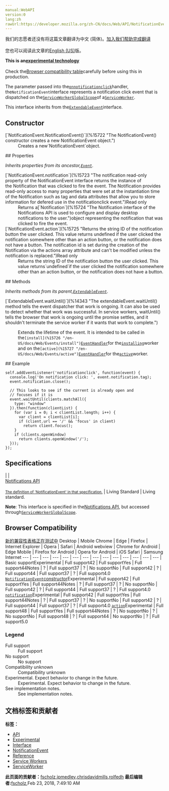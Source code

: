 ```yaml
---
manual:WebAPI
version:0
lang:zh
rawUrl:https://developer.mozilla.org/zh-CN/docs/Web/API/NotificationEvent
---
```




<bdi>我们的志愿者还没有将这篇文章翻译为<bdi>中文 (简体)</bdi>。[加入我们帮助完成翻译](%15718 "")<br></br>您也可以阅读此文章的[English (US)](%15719 "")版。</bdi>






**This is an[experimental technology](%3404 "")**<br></br>Check the[Browser compatibility table](%15720 "")carefully before using this in production.




The parameter passed into the[`onnotificationclick`](%15721 "")handler, the`NotificationEvent`interface represents a notification click event that is dispatched on the[`ServiceWorkerGlobalScope`](%4888 "The ServiceWorkerGlobalScope interface of the ServiceWorker API represents the global execution context of a service worker.")of a[`ServiceWorker`](%4351 "The ServiceWorker interface of the ServiceWorker API provides a reference to a service worker. Multiple browsing contexts (e.g. pages, workers, etc.) can be associated with the same service worker, each through a unique ServiceWorker object.").



This interface inherits from the[`ExtendableEvent`](%10742 "The ExtendableEvent interface extends the lifetime of the install and activate events dispatched on the global scope as part of the service worker lifecycle. This ensures that any functional events (like FetchEvent) are not dispatched until it upgrades database schemas and deletes the outdated cache entries.")interface.


## Constructor<a name="Constructor"></a>
<dl><dt>[`NotificationEvent.NotificationEvent()`](%15722 "The NotificationEvent() constructor creates a new NotificationEvent object.")</dt><dd>Creates a new`NotificationEvent`object.</dd></dl>
## Properties<a name="Properties"></a>


<em>Inherits properties from its ancestor,[`Event`](%3943 "The Event interface represents any event which takes place in the DOM; some are user-generated (such as mouse or keyboard events), while others are generated by APIs (such as events that indicate an animation has finished running, a video has been paused, and so forth). There are many types of events, some of which use other interfaces based on the main Event interface. Event itself contains the properties and methods which are common to all events.")</em>.

<dl><dt>[`NotificationEvent.notification`](%15723 "The notification read-only property of the NotificationEvent interface returns the instance of the Notification that was clicked to fire the event. The Notification provides read-only access to many properties that were set at the instantiation time of the Notification such as tag and data attributes that allow you to store information for defered use in the notificationclick event.")Read only</dt><dd>Returns a[`Notification`](%15724 "The Notification interface of the Notifications API is used to configure and display desktop notifications to the user.")object representing the notification that was clicked to fire the event.</dd><dt>[`NotificationEvent.action`](%15725 "Returns the string ID of the notification button the user clicked. This value returns undefined if the user clicked the notification somewhere other than an action button, or the notification does not have a button. The notification id is set during the creation of the Notification via the actions array attribute and can't be modified unless the notification is replaced.")Read only</dt><dd>Returns the string ID of the notification button the user clicked. This value returns`undefined`if the user clicked the notification somewhere other than an action button, or the notification does not have a button.</dd></dl>
## Methods<a name="Methods"></a>


<em>Inherits methods from its parent,</em><em>[`ExtendableEvent`](%10742 "The ExtendableEvent interface extends the lifetime of the install and activate events dispatched on the global scope as part of the service worker lifecycle. This ensures that any functional events (like FetchEvent) are not dispatched until it upgrades database schemas and deletes the outdated cache entries.")</em>.

<dl><dt>[`ExtendableEvent.waitUntil()`](%14343 "The extendableEvent.waitUntil() method tells the event dispatcher that work is ongoing. It can also be used to detect whether that work was successful. In service workers, waitUntil() tells the browser that work is ongoing until the promise settles, and it shouldn't terminate the service worker if it wants that work to complete.")</dt><dd>

Extends the lifetime of the event. It is intended to be called in the`[install](%15726 "/en-US/docs/Web/Events/install")`[`EventHandler`](%4338 "A possible way to get notified of Events of a particular type (such as click) for a given object is to specify an event handler using:")for the[`installing`](%14345 "The installing property of the ServiceWorkerRegistration interface returns a service worker whose ServiceWorker.state is installing. This property is initially set to null.")worker and on the`[active](%15727 "/en-US/docs/Web/Events/active")`[`EventHandler`](%4338 "A possible way to get notified of Events of a particular type (such as click) for a given object is to specify an event handler using:")for the[`active`](%15728 "The active property of the ServiceWorkerRegistration interface returns a service worker whose ServiceWorker.state is activating or activated. This property is initially set to null.")worker.

</dd></dl>
## Example<a name="Example"></a>

```
self.addEventListener('notificationclick', function(event) {
  console.log('On notification click: ', event.notification.tag);
  event.notification.close();

  // This looks to see if the current is already open and
  // focuses if it is
  event.waitUntil(clients.matchAll({
    type: "window"
  }).then(function(clientList) {
    for (var i = 0; i < clientList.length; i++) {
      var client = clientList[i];
      if (client.url == '/' && 'focus' in client)
        return client.focus();
    }
    if (clients.openWindow)
      return clients.openWindow('/');
  }));
});
```

## Specifications<a name="Specifications"></a>
 |  |  
[Notifications API<br></br><small>The definition of &#39;NotificationEvent&#39; in that specification.</small>](%15729 "") | Living Standard | Living standard. 



**Note**: This interface is specified in the[Notifications API](%15685 ""), but accessed through[`ServiceWorkerGlobalScope`](%4888 "The ServiceWorkerGlobalScope interface of the ServiceWorker API represents the global execution context of a service worker.").



## Browser Compatibility<a name="Browser_Compatibility"></a>
[新的兼容性表格正在测试中<i></i>](%3360 "")
<abbr>Desktop<i></i></abbr> | <abbr>Mobile<i></i></abbr> 
<abbr>Chrome<i></i></abbr> | <abbr>Edge<i></i></abbr> | <abbr>Firefox<i></i></abbr> | <abbr>Internet Explorer<i></i></abbr> | <abbr>Opera<i></i></abbr> | <abbr>Safari<i></i></abbr> | <abbr>Android webview<i></i></abbr> | <abbr>Chrome for Android<i></i></abbr> | <abbr>Edge Mobile<i></i></abbr> | <abbr>Firefox for Android<i></i></abbr> | <abbr>Opera for Android<i></i></abbr> | <abbr>iOS Safari<i></i></abbr> | <abbr>Samsung Internet<i></i></abbr> 
 ---  |  ---  |  ---  |  ---  |  ---  |  ---  |  ---  |  ---  |  ---  |  ---  |  ---  |  ---  |  ---  |  ---  | 
Basic support<abbr>Experimental<i></i></abbr> | <abbr>Full support</abbr>42 | <abbr>Full support</abbr>Yes | <abbr>Full support</abbr>44<abbr>Notes<i></i></abbr> | <abbr>?</abbr> | <abbr>Full support</abbr>37 | <abbr>?</abbr> | <abbr>No support</abbr>No | <abbr>Full support</abbr>42 | <abbr>?</abbr> | <abbr>Full support</abbr>44 | <abbr>Full support</abbr>37 | <abbr>?</abbr> | <abbr>Full support</abbr>4.0 
[`NotificationEvent`constructor](%15730 "")<abbr>Experimental<i></i></abbr> | <abbr>Full support</abbr>42 | <abbr>Full support</abbr>Yes | <abbr>Full support</abbr>44<abbr>Notes<i></i></abbr> | <abbr>?</abbr> | <abbr>Full support</abbr>37 | <abbr>?</abbr> | <abbr>No support</abbr>No | <abbr>Full support</abbr>42 | <abbr>?</abbr> | <abbr>Full support</abbr>44 | <abbr>Full support</abbr>37 | <abbr>?</abbr> | <abbr>Full support</abbr>4.0 
[`notification`](%15731 "")<abbr>Experimental<i></i></abbr> | <abbr>Full support</abbr>42 | <abbr>Full support</abbr>Yes | <abbr>Full support</abbr>44<abbr>Notes<i></i></abbr> | <abbr>?</abbr> | <abbr>Full support</abbr>37 | <abbr>?</abbr> | <abbr>No support</abbr>No | <abbr>Full support</abbr>42 | <abbr>?</abbr> | <abbr>Full support</abbr>44 | <abbr>Full support</abbr>37 | <abbr>?</abbr> | <abbr>Full support</abbr>4.0 
[`action`](%15732 "")<abbr>Experimental<i></i></abbr> | <abbr>Full support</abbr>48 | <abbr>Full support</abbr>Yes | <abbr>Full support</abbr>44<abbr>Notes<i></i></abbr> | <abbr>?</abbr> | <abbr>No support</abbr>No | <abbr>?</abbr> | <abbr>No support</abbr>No | <abbr>Full support</abbr>48 | <abbr>?</abbr> | <abbr>Full support</abbr>44 | <abbr>No support</abbr>No | <abbr>?</abbr> | <abbr>Full support</abbr>5.0 


### Legend<a name="Legend"></a>
<dl><dt><abbr>Full support</abbr></dt><dd>Full support</dd><dt><abbr>No support</abbr></dt><dd>No support</dd><dt><abbr>Compatibility unknown</abbr></dt><dd>Compatibility unknown</dd><dt><abbr>Experimental. Expect behavior to change in the future.<i></i></abbr></dt><dd>Experimental. Expect behavior to change in the future.</dd><dt><abbr>See implementation notes.<i></i></abbr></dt><dd>See implementation notes.</dd></dl>




## 文档标签和贡献者
**标签：**
* [API](%50 "")
* [Experimental](%3379 "")
* [Interface](%3380 "")
* [NotificationEvent](%15733 "")
* [Reference](%3381 "")
* [Service Workers](%4709 "")
* [ServiceWorker](%4904 "")

**此页面的贡献者：**[fscholz](%60 ""),[jpmedley](%3413 ""),[chrisdavidmills](%3495 ""),[rolfedh](%3542 "")
**最后编辑者:**[fscholz](%60 ""),<time>Feb 23, 2018, 7:49:10 AM</time>


